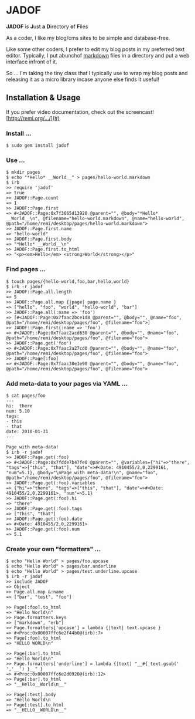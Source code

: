 JADOF
=====

**JADOF** is **J**ust **a** **D**irectory **o**f **F**iles

As a coder, I like my blog/cms sites to be simple and database-free.

Like some other coders, I prefer to edit my blog posts in my preferred 
text editor.  Typically, I put abunchof [markdown][] files in a directory 
and put a web interface infront of it.

So ... I'm taking the tiny class that I typically use to wrap my blog 
posts and releasing it as a micro library incase anyone else finds it useful!

Installation & Usage
--------------------

If you prefer video documentation, check out the screencast!  [http://remi.org/.../](#)

### Install ...

    $ sudo gem install jadof

### Use ...

    $ mkdir pages
    $ echo "*Hello* __World__" > pages/hello-world.markdown
    $ irb
    >> require 'jadof'
    => true
    >> JADOF::Page.count
    => 1
    >> JADOF::Page.first
    => #<JADOF::Page:0x7f3665d13920 @parent="", @body="*Hello* __World__\n", @filename="hello-world.markdown", @name="hello-world", @path="/home/remi/desktop/pages/hello-world.markdown">
    >> JADOF::Page.first.name
    => "hello-world"
    >> JADOF::Page.first.body
    => "*Hello* __World__\n"
    >> JADOF::Page.first.to_html
    => "<p><em>Hello</em> <strong>World</strong></p>"

### Find pages ...

    $ touch pages/{hello-world,foo,bar,hello,world}
    $ irb -r jadof
    >> JADOF::Page.all.length
    => 5
    >> JADOF::Page.all.map {|page| page.name }
    => ["hello", "foo", "world", "hello-world", "bar"]
    >> JADOF::Page.all(:name => 'foo')
    => [#<JADOF::Page:0x7faac2bce1d8 @parent="", @body="", @name="foo", @path="/home/remi/desktop/pages/foo", @filename="foo">]
    >> JADOF::Page.first(:name => 'foo')
    => #<JADOF::Page:0x7faac2acd630 @parent="", @body="", @name="foo", @path="/home/remi/desktop/pages/foo", @filename="foo">
    >> JADOF::Page.get('foo')
    => #<JADOF::Page:0x7faac2a27cd0 @parent="", @body="", @name="foo", @path="/home/remi/desktop/pages/foo", @filename="foo">
    >> JADOF::Page[:foo]
    => #<JADOF::Page:0x7faac30e1e90 @parent="", @body="", @name="foo", @path="/home/remi/desktop/pages/foo", @filename="foo">

### Add meta-data to your pages via YAML ...

    $ cat pages/foo
    ---
    hi:  there
    num: 5.10
    tags:
    - this
    - that
    date: 2010-01-31
    ---

    Page with meta-data!
    $ irb -r jadof
    >> JADOF::Page.get(:foo)
    => #<JADOF::Page:0x7fdde7b47fe0 @parent="", @variables={"hi"=>"there", "tags"=>["this", "that"], "date"=>#<Date: 4910455/2,0,2299161, "num"=5.1}, @body="\nPage with meta-data!\n", @name="foo", @path="/home/remi/desktop/pages/foo", @filename="foo">
    >> JADOF::Page.get(:foo).variables
    => {"hi"=>"there", "tags"=>["this", "that"], "date"=>#<Date: 4910455/2,0,2299161>, "num"=>5.1}
    >> JADOF::Page.get(:foo).hi
    => "there"
    >> JADOF::Page.get(:foo).tags
    => ["this", "that"]
    >> JADOF::Page.get(:foo).date
    => #<Date: 4910455/2,0,2299161>
    >> JADOF::Page.get(:foo).num
    => 5.1

### Create your own "formatters" ...

    $ echo "Hello World" > pages/foo.upcase
    $ echo "Hello World" > pages/bar.underline
    $ echo "Hello World" > pages/test.underline.upcase
    $ irb -r jadof
    >> include JADOF
    => Object
    >> Page.all.map &:name
    => ["bar", "test", "foo"]

    >> Page[:foo].to_html
    => "Hello World\n"
    >> Page.formatters.keys
    => ["markdown", "erb"]
    >> Page.formatters['upcase'] = lambda {|text| text.upcase }
    => #<Proc:0x00007ffc6e2f44b0@(irb):7>
    >> Page[:foo].to_html
    => "HELLO WORLD\n"

    >> Page[:bar].to_html
    => "Hello World\n"
    >> Page.formatters['underline'] = lambda {|text| "__#{ text.gsub(' ','__') }__" }
    => #<Proc:0x00007ffc6e2d0920@(irb):12>
    >> Page[:bar].to_html
    => "__Hello__World\n__"

    >> Page[:test].body
    => "Hello World\n
    >> Page[:test].to_html
    => "__HELLO__WORLD\n__"

[markdown]: http://en.wikipedia.org/wiki/Markdown
